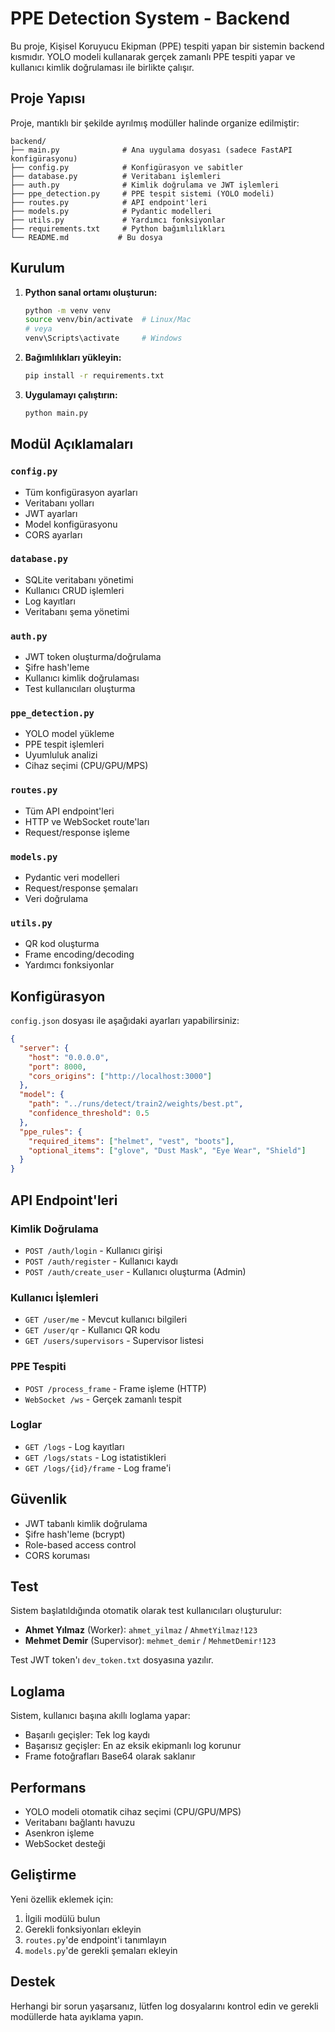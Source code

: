 # PPE Detection System - Backend

Bu proje, Kişisel Koruyucu Ekipman (PPE) tespiti yapan bir sistemin backend kısmıdır. YOLO modeli kullanarak gerçek zamanlı PPE tespiti yapar ve kullanıcı kimlik doğrulaması ile birlikte çalışır.

## Proje Yapısı

Proje, mantıklı bir şekilde ayrılmış modüller halinde organize edilmiştir:

```
backend/
├── main.py              # Ana uygulama dosyası (sadece FastAPI konfigürasyonu)
├── config.py            # Konfigürasyon ve sabitler
├── database.py          # Veritabanı işlemleri
├── auth.py              # Kimlik doğrulama ve JWT işlemleri
├── ppe_detection.py     # PPE tespit sistemi (YOLO modeli)
├── routes.py            # API endpoint'leri
├── models.py            # Pydantic modelleri
├── utils.py             # Yardımcı fonksiyonlar
├── requirements.txt     # Python bağımlılıkları
└── README.md           # Bu dosya
```

## Kurulum

1. **Python sanal ortamı oluşturun:**
   ```bash
   python -m venv venv
   source venv/bin/activate  # Linux/Mac
   # veya
   venv\Scripts\activate     # Windows
   ```

2. **Bağımlılıkları yükleyin:**
   ```bash
   pip install -r requirements.txt
   ```

3. **Uygulamayı çalıştırın:**
   ```bash
   python main.py
   ```

## Modül Açıklamaları

### `config.py`
- Tüm konfigürasyon ayarları
- Veritabanı yolları
- JWT ayarları
- Model konfigürasyonu
- CORS ayarları

### `database.py`
- SQLite veritabanı yönetimi
- Kullanıcı CRUD işlemleri
- Log kayıtları
- Veritabanı şema yönetimi

### `auth.py`
- JWT token oluşturma/doğrulama
- Şifre hash'leme
- Kullanıcı kimlik doğrulaması
- Test kullanıcıları oluşturma

### `ppe_detection.py`
- YOLO model yükleme
- PPE tespit işlemleri
- Uyumluluk analizi
- Cihaz seçimi (CPU/GPU/MPS)

### `routes.py`
- Tüm API endpoint'leri
- HTTP ve WebSocket route'ları
- Request/response işleme

### `models.py`
- Pydantic veri modelleri
- Request/response şemaları
- Veri doğrulama

### `utils.py`
- QR kod oluşturma
- Frame encoding/decoding
- Yardımcı fonksiyonlar

## Konfigürasyon

`config.json` dosyası ile aşağıdaki ayarları yapabilirsiniz:

```json
{
  "server": {
    "host": "0.0.0.0",
    "port": 8000,
    "cors_origins": ["http://localhost:3000"]
  },
  "model": {
    "path": "../runs/detect/train2/weights/best.pt",
    "confidence_threshold": 0.5
  },
  "ppe_rules": {
    "required_items": ["helmet", "vest", "boots"],
    "optional_items": ["glove", "Dust Mask", "Eye Wear", "Shield"]
  }
}
```

## API Endpoint'leri

### Kimlik Doğrulama
- `POST /auth/login` - Kullanıcı girişi
- `POST /auth/register` - Kullanıcı kaydı
- `POST /auth/create_user` - Kullanıcı oluşturma (Admin)

### Kullanıcı İşlemleri
- `GET /user/me` - Mevcut kullanıcı bilgileri
- `GET /user/qr` - Kullanıcı QR kodu
- `GET /users/supervisors` - Supervisor listesi

### PPE Tespiti
- `POST /process_frame` - Frame işleme (HTTP)
- `WebSocket /ws` - Gerçek zamanlı tespit

### Loglar
- `GET /logs` - Log kayıtları
- `GET /logs/stats` - Log istatistikleri
- `GET /logs/{id}/frame` - Log frame'i

## Güvenlik

- JWT tabanlı kimlik doğrulama
- Şifre hash'leme (bcrypt)
- Role-based access control
- CORS koruması

## Test

Sistem başlatıldığında otomatik olarak test kullanıcıları oluşturulur:

- **Ahmet Yılmaz** (Worker): `ahmet_yilmaz` / `AhmetYilmaz!123`
- **Mehmet Demir** (Supervisor): `mehmet_demir` / `MehmetDemir!123`

Test JWT token'ı `dev_token.txt` dosyasına yazılır.

## Loglama

Sistem, kullanıcı başına akıllı loglama yapar:
- Başarılı geçişler: Tek log kaydı
- Başarısız geçişler: En az eksik ekipmanlı log korunur
- Frame fotoğrafları Base64 olarak saklanır

## Performans

- YOLO modeli otomatik cihaz seçimi (CPU/GPU/MPS)
- Veritabanı bağlantı havuzu
- Asenkron işleme
- WebSocket desteği

## Geliştirme

Yeni özellik eklemek için:
1. İlgili modülü bulun
2. Gerekli fonksiyonları ekleyin
3. `routes.py`'de endpoint'i tanımlayın
4. `models.py`'de gerekli şemaları ekleyin

## Destek

Herhangi bir sorun yaşarsanız, lütfen log dosyalarını kontrol edin ve gerekli modüllerde hata ayıklama yapın.
